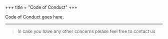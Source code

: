 +++
title = "Code of Conduct"
+++

Code of Conduct goes here. 

---

> In case you have any other concerns please feel free to contact us

